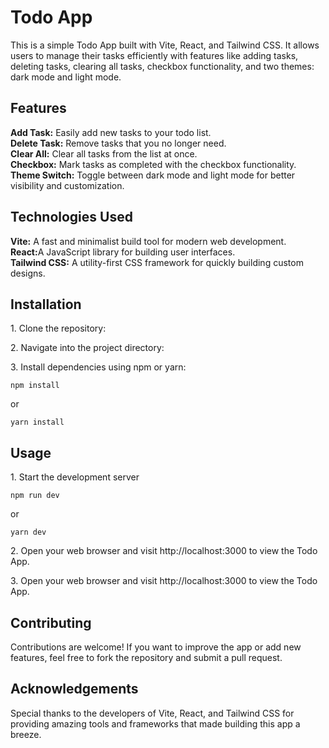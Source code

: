 <h1>Todo App</h1>
<p>This is a simple Todo App built with Vite, React, and Tailwind CSS. It allows users to manage their tasks efficiently with features like adding tasks, deleting tasks, clearing all tasks, checkbox functionality, and two themes: dark mode and light mode.</p>

<h2>Features</h2>
<b>Add Task:</b> Easily add new tasks to your todo list.<br>
<b>Delete Task:</b> Remove tasks that you no longer need.<br>
<b>Clear All:</b> Clear all tasks from the list at once.<br>
<b>Checkbox:</b> Mark tasks as completed with the checkbox functionality.<br>
<b>Theme Switch:</b> Toggle between dark mode and light mode for better visibility and customization.

<h2>Technologies Used</h2>
<b>Vite:</b> A fast and minimalist build tool for modern web development.<br>
 <b>React:</b>A JavaScript library for building user interfaces.<br>
<b>Tailwind CSS:</b> A utility-first CSS framework for quickly building custom designs.

<h2>Installation</h2>
<p>1. Clone the repository:</p>

<p>2. Navigate into the project directory:</p>

<p>3. Install dependencies using npm or yarn:</p>

```
npm install
```

or

```
yarn install
```

<h2>Usage</h2>
<p>1. Start the development server</p>

```
npm run dev
```

or
```
yarn dev
```
<p>2. Open your web browser and visit http://localhost:3000 to view the Todo App.</p>
<p>3. Open your web browser and visit http://localhost:3000 to view the Todo App.</p>

<h2>Contributing</h2>
<p>Contributions are welcome! If you want to improve the app or add new features, feel free to fork the repository and submit a pull request.</p>
<h2>Acknowledgements</h2>
<p>Special thanks to the developers of Vite, React, and Tailwind CSS for providing amazing tools and frameworks that made building this app a breeze.</p>
